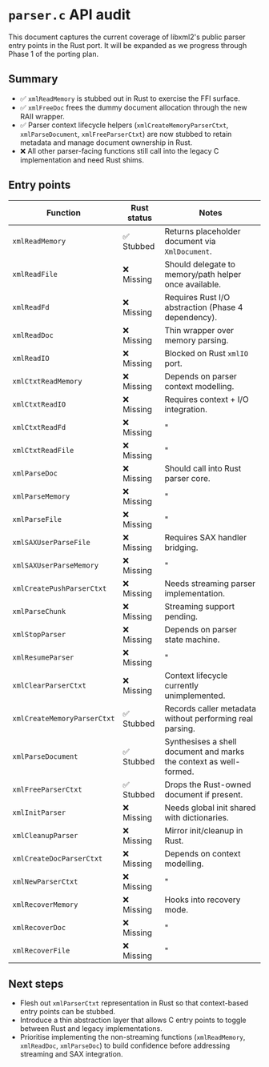 # `parser.c` API audit

This document captures the current coverage of libxml2's public parser entry points in the Rust port. It will be expanded as we
progress through Phase 1 of the porting plan.

## Summary
- :white_check_mark: `xmlReadMemory` is stubbed out in Rust to exercise the FFI surface.
- :white_check_mark: `xmlFreeDoc` frees the dummy document allocation through the new RAII wrapper.
- :white_check_mark: Parser context lifecycle helpers (`xmlCreateMemoryParserCtxt`, `xmlParseDocument`, `xmlFreeParserCtxt`) are now stubbed to retain metadata and manage document ownership in Rust.
- :x: All other parser-facing functions still call into the legacy C implementation and need Rust shims.

## Entry points

| Function | Rust status | Notes |
| --- | --- | --- |
| `xmlReadMemory` | ✅ Stubbed | Returns placeholder document via `XmlDocument`. |
| `xmlReadFile` | ❌ Missing | Should delegate to memory/path helper once available. |
| `xmlReadFd` | ❌ Missing | Requires Rust I/O abstraction (Phase 4 dependency). |
| `xmlReadDoc` | ❌ Missing | Thin wrapper over memory parsing. |
| `xmlReadIO` | ❌ Missing | Blocked on Rust `xmlIO` port. |
| `xmlCtxtReadMemory` | ❌ Missing | Depends on parser context modelling. |
| `xmlCtxtReadIO` | ❌ Missing | Requires context + I/O integration. |
| `xmlCtxtReadFd` | ❌ Missing | " |
| `xmlCtxtReadFile` | ❌ Missing | " |
| `xmlParseDoc` | ❌ Missing | Should call into Rust parser core. |
| `xmlParseMemory` | ❌ Missing | " |
| `xmlParseFile` | ❌ Missing | " |
| `xmlSAXUserParseFile` | ❌ Missing | Requires SAX handler bridging. |
| `xmlSAXUserParseMemory` | ❌ Missing | " |
| `xmlCreatePushParserCtxt` | ❌ Missing | Needs streaming parser implementation. |
| `xmlParseChunk` | ❌ Missing | Streaming support pending. |
| `xmlStopParser` | ❌ Missing | Depends on parser state machine. |
| `xmlResumeParser` | ❌ Missing | " |
| `xmlClearParserCtxt` | ❌ Missing | Context lifecycle currently unimplemented. |
| `xmlCreateMemoryParserCtxt` | ✅ Stubbed | Records caller metadata without performing real parsing. |
| `xmlParseDocument` | ✅ Stubbed | Synthesises a shell document and marks the context as well-formed. |
| `xmlFreeParserCtxt` | ✅ Stubbed | Drops the Rust-owned document if present. |
| `xmlInitParser` | ❌ Missing | Needs global init shared with dictionaries. |
| `xmlCleanupParser` | ❌ Missing | Mirror init/cleanup in Rust. |
| `xmlCreateDocParserCtxt` | ❌ Missing | Depends on context modelling. |
| `xmlNewParserCtxt` | ❌ Missing | " |
| `xmlRecoverMemory` | ❌ Missing | Hooks into recovery mode. |
| `xmlRecoverDoc` | ❌ Missing | " |
| `xmlRecoverFile` | ❌ Missing | " |

## Next steps
- Flesh out `xmlParserCtxt` representation in Rust so that context-based entry points can be stubbed.
- Introduce a thin abstraction layer that allows C entry points to toggle between Rust and legacy implementations.
- Prioritise implementing the non-streaming functions (`xmlReadMemory`, `xmlReadDoc`, `xmlParseDoc`) to build confidence before
addressing streaming and SAX integration.
